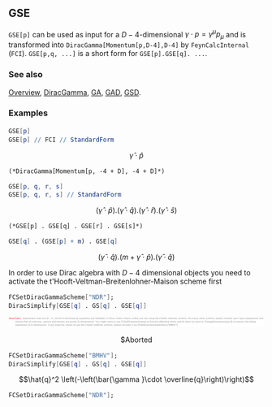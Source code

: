 ## GSE

`GSE[p]` can be used as input for a $D-4$-dimensional $\gamma \cdot p = \gamma^\mu p_\mu$ and is transformed into `DiracGamma[Momentum[p,D-4],D-4]` by `FeynCalcInternal` (`FCI`). `GSE[p,q, ...]` is a short form for `GSE[p].GSE[q]. ...`.

### See also

[Overview](Extra/FeynCalc.md), [DiracGamma](DiracGamma.md), [GA](GA.md), [GAD](GAD.md), [GSD](GSD.md).

### Examples

```mathematica
GSE[p]
GSE[p] // FCI // StandardForm

```

$$\hat{\gamma }\cdot \hat{p}$$

```
(*DiracGamma[Momentum[p, -4 + D], -4 + D]*)
```

```mathematica
GSE[p, q, r, s]
GSE[p, q, r, s] // StandardForm
```

$$\left(\hat{\gamma }\cdot \hat{p}\right).\left(\hat{\gamma }\cdot \hat{q}\right).\left(\hat{\gamma }\cdot \hat{r}\right).\left(\hat{\gamma }\cdot \hat{s}\right)$$

```
(*GSE[p] . GSE[q] . GSE[r] . GSE[s]*)
```

```mathematica
GSE[q] . (GSE[p] + m) . GSE[q]
```

$$\left(\hat{\gamma }\cdot \hat{q}\right).\left(m+\hat{\gamma }\cdot \hat{p}\right).\left(\hat{\gamma }\cdot \hat{q}\right)$$

In order to use Dirac algebra with $D-4$ dimensional objects you need to activate the t'Hooft-Veltman-Breitenlohner-Maison scheme first

```mathematica
FCSetDiracGammaScheme["NDR"];
DiracSimplify[GSE[q] . GS[q] . GSE[q]]
```

![0ek7n8h3ou34v](img/0ek7n8h3ou34v.svg)

$$\text{\$Aborted}$$

```mathematica
FCSetDiracGammaScheme["BMHV"];
DiracSimplify[GSE[q] . GS[q] . GSE[q]]
```

$$\hat{q}^2 \left(-\left(\bar{\gamma }\cdot \overline{q}\right)\right)$$

```mathematica
FCSetDiracGammaScheme["NDR"];
```